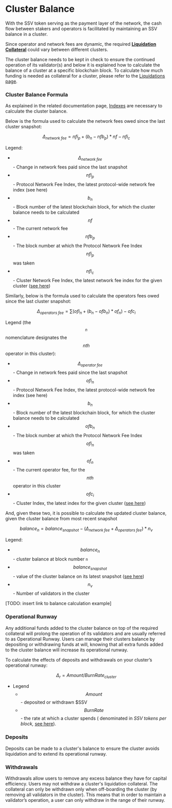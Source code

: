 # Cluster Balance

With the SSV token serving as the payment layer of the network, the cash flow between stakers and operators is facilitated by maintaining an SSV balance in a cluster.

Since operator and network fees are dynamic, the required [**Liquidation Collateral**](../../protocol-overview/tokenomics/liquidations.md#liquidation-collateral) could vary between different clusters.

The cluster balance needs to be kept in check to ensure the continued operation of its validator(s) and below it is explained how to calculate the balance of a cluster at a specific blockchain block. To calculate how much funding is needed as collateral for a cluster, please refer to the [Liquidations page](../../protocol-overview/tokenomics/liquidations.md#liquidators).

### Cluster Balance Formula

As explained in the related documentation page, [Indexes](../../protocol-overview/tokenomics/payments.md#indexes) are necessary to calculate the cluster balance.

Below is the formula used to calculate the network fees owed since the last cluster snapshot:

$$
\Delta_{network\;fee} = nfi_p+(b_n-nfb_{p})*nf-nfi_c
$$

Legend:

* $$\Delta_{network\;fee}$$ - Change in network fees paid since the last snapshot
* $$nfi_p$$ - Protocol Network Fee Index, the latest protocol-wide network fee index (see here)
* $$b_n$$ - Block number of the latest blockchain block, for which the cluster balance needs to be calculated
* $$nf$$ - The current network fee
* $$nfb_{p}$$ - The block number at which the Protocol Network Fee Index $$nfi_p$$ was taken
* $$nfi_c$$ - Cluster Network Fee Index, the latest network fee index for the given cluster ([see here](../../../developers/tools/ssv-subgraph/subgraph-examples.md#cluster-snapshot))

Similarly, below is the formula used to calculate the operators fees owed since the last cluster snapshot:

$$
\Delta_{operators\;fee} = \sum(ofi_{n}+(b_n-ofb_{n})*of_{n})-ofc_i
$$

Legend (the $$_n$$ nomenclature designates the $$nth$$ operator in this cluster):

* $$\Delta_{operator\;fee}$$ - Change in network fees paid since the last snapshot
* $$ofi_n$$ - Protocol Network Fee Index, the latest protocol-wide network fee index (see here)
* $$b_n$$ - Block number of the latest blockchain block, for which the cluster balance needs to be calculated
* $$ofb_{n}$$ - The block number at which the Protocol Network Fee Index $$ofi_n$$ was taken
* $$of_{n}$$ - The current operator fee, for the $$nth$$ operator in this cluster
* $$ofc_i$$ - Cluster Index, the latest index for the given cluster ([see here](../../../developers/tools/ssv-subgraph/subgraph-examples.md#cluster-snapshot))

And, given these two, it is possible to calculate the updated cluster balance, given the cluster balance from most recent snapshot

$$
balance_n = balance_{snapshot}-(\Delta_{network\;fee}+\Delta_{operators\;fee})*n_v
$$

Legend:

* $$balance_n$$- cluster balance at block number `n`
* $$balance_{snapshot}$$ - value of the cluster balance on its latest snapshot ([see here](../../../developers/tools/ssv-subgraph/subgraph-examples.md#cluster-snapshot))
* $$n_v$$ - Number of validators in the cluster

\[TODO: insert link to balance calculation example]

### Operational Runway <a href="#id-4d33wiukw2ss" id="id-4d33wiukw2ss"></a>

Any additional funds added to the cluster balance on top of the required collateral will prolong the operation of its validators and are usually referred to as Operational Runway. Users can manage their clusters balance by depositing or withdrawing funds at will, knowing that all extra funds added to the cluster balance will increase its operational runway.

To calculate the effects of deposits and withdrawals on your cluster’s operational runway:

$$
\Delta_{r} =Amount / Burn Rate_{cluster}
$$

* Legend
  * $$Amount$$- deposited or withdrawn $SSV
  * $$Burn Rate$$- the rate at which a cluster spends ( denominated in _SSV tokens per block,_ [see here](../../protocol-overview/tokenomics/liquidations.md#burn-rate)).

### Deposits <a href="#id-2a5wkxdov2fm" id="id-2a5wkxdov2fm"></a>

Deposits can be made to a cluster's balance to ensure the cluster avoids liquidation and to extend its operational runway.

### Withdrawals <a href="#geljnqrbr73h" id="geljnqrbr73h"></a>

Withdrawals allow users to remove any excess balance they have for capital efficiency. Users may not withdraw a cluster's liquidation collateral. The collateral can only be withdrawn only when off-boarding the cluster (by removing all validators in the cluster). This means that in order to maintain a validator’s operation, a user can only withdraw in the range of their runway.

